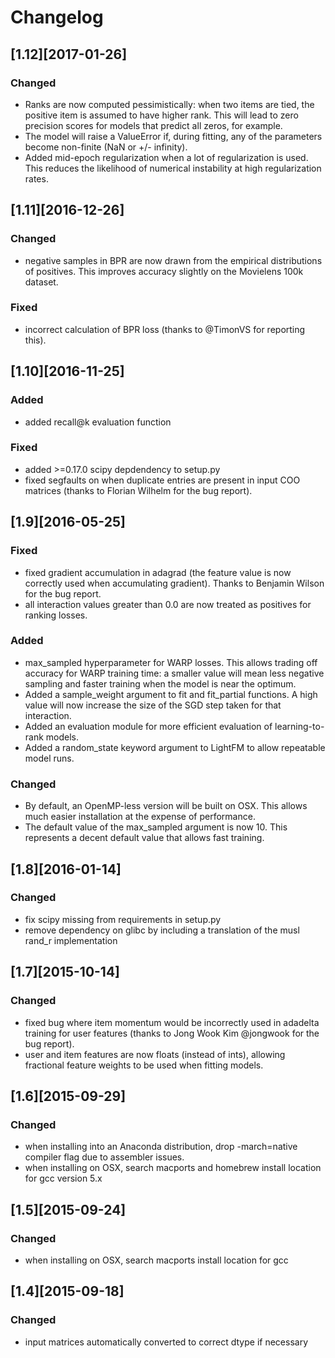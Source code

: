 # Changelog

## [1.12][2017-01-26]
### Changed
- Ranks are now computed pessimistically: when two items are tied, the positive item is assumed to have higher rank. This will lead to zero precision scores for models that predict all zeros, for example.
- The model will raise a ValueError if, during fitting, any of the parameters become non-finite (NaN or +/- infinity).
- Added mid-epoch regularization when a lot of regularization is used. This reduces the likelihood of numerical instability at high regularization rates.


## [1.11][2016-12-26]
### Changed
- negative samples in BPR are now drawn from the empirical distributions of positives. This improves accuracy slightly on the Movielens 100k dataset.

### Fixed
- incorrect calculation of BPR loss (thanks to @TimonVS for reporting this).


## [1.10][2016-11-25]
### Added
- added recall@k evaluation function
### Fixed
- added >=0.17.0 scipy depdendency to setup.py
- fixed segfaults on when duplicate entries are present in input COO matrices (thanks to Florian
  Wilhelm for the bug report).

## [1.9][2016-05-25]
### Fixed
- fixed gradient accumulation in adagrad (the feature value is now correctly used when accumulating gradient).
  Thanks to Benjamin Wilson for the bug report.
- all interaction values greater than 0.0 are now treated as positives for ranking losses.
### Added
- max_sampled hyperparameter for WARP losses. This allows trading off accuracy for WARP training time: a smaller value
  will mean less negative sampling and faster training when the model is near the optimum.
- Added a sample_weight argument to fit and fit_partial functions. A high value will now increase the size of the SGD step taken for that interaction.
- Added an evaluation module for more efficient evaluation of learning-to-rank models.
- Added a random_state keyword argument to LightFM to allow repeatable model runs.
### Changed
- By default, an OpenMP-less version will be built on OSX. This allows much easier installation at the expense of
performance.
- The default value of the max_sampled argument is now 10. This represents a decent default value that allows fast training.

## [1.8][2016-01-14]
### Changed
- fix scipy missing from requirements in setup.py
- remove dependency on glibc by including a translation of the musl rand_r implementation

## [1.7][2015-10-14]
### Changed
- fixed bug where item momentum would be incorrectly used in adadelta training for user features (thanks to Jong Wook Kim @jongwook for the bug report).
- user and item features are now floats (instead of ints), allowing fractional feature weights to be used when fitting models.

## [1.6][2015-09-29]
### Changed
- when installing into an Anaconda distribution, drop -march=native compiler flag
  due to assembler issues.
- when installing on OSX, search macports and homebrew install location for gcc
  version 5.x

## [1.5][2015-09-24]
### Changed
- when installing on OSX, search macports install location for gcc

## [1.4][2015-09-18]
### Changed
- input matrices automatically converted to correct dtype if necessary
